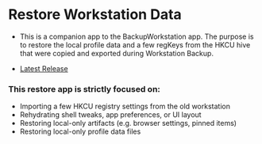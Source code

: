# Restore Workstation Data
- This is a companion app to the BackupWorkstation app. The purpose is to restore the local profile data and a few regKeys from the HKCU hive that were copied and exported during Workstation Backup.

- [Latest Release](https://github.com/dan-damit/RestoreWorkstation/releases/latest)

### This restore app is strictly focused on:
- Importing a few HKCU registry settings from the old workstation
- Rehydrating shell tweaks, app preferences, or UI layout
- Restoring local-only artifacts (e.g. browser settings, pinned items)
- Restoring local-only profile data files
